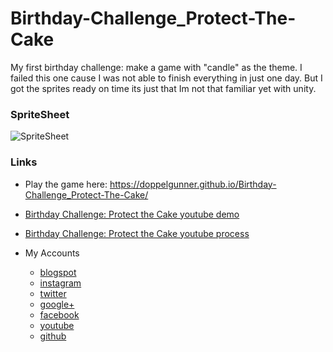 # Birthday-Challenge_Protect-The-Cake
My first birthday challenge: make a game with "candle" as the theme. I failed this one cause I was not able to finish everything in just one day. But I got the sprites ready on time its just that Im not that familiar yet with unity.

### SpriteSheet
![SpriteSheet](https://github.com/doppelgunner/Birthday-Challenge_Protect-The-Cake/blob/master/Assets/sprites/spritesheet.png)

### Links
* Play the game here: https://doppelgunner.github.io/Birthday-Challenge_Protect-The-Cake/
* [Birthday Challenge: Protect the Cake youtube demo](https://youtu.be/h0X45Pi88Dg)
* [Birthday Challenge: Protect the Cake youtube process](https://youtu.be/sPje4L87xMg)

* My Accounts 
  * [blogspot](http://doppelgunner.blogspot.com/)
  * [instagram](https://www.instagram.com/doppelgunner/)
  * [twitter](https://twitter.com/doppelgunner)
  * [google+](https://plus.google.com/u/0/111975005561843752356/posts)
  * [facebook](https://www.facebook.com/doppelgunner)
  * [youtube](https://www.youtube.com/channel/UCjd_DY1LawVuZuLteDbVabQ)
  * [github](https://github.com/doppelgunner)


